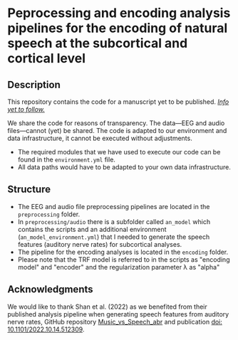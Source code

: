 # Peprocessing and encoding analysis pipelines for the encoding of natural speech at the subcortical and cortical level

## Description

This repository contains the code for a manuscript yet to be published.
*[Info yet to follow.](https://u.rl)*

We share the code for reasons of transparency. The data—EEG and audio files—cannot (yet) be shared. The code is adapted to our environment and data infrastructure, it cannot be executed without adjustments.

* The required modules that we have used to execute our code can be found in the `environment.yml` file.
* All data paths would have to be adapted to your own data infrastructure.


## Structure

* The EEG and audio file preprocessing pipelines are located in the `preprocessing` folder.
* In `preprocessing/audio` there is a subfolder called `an_model` which contains the scripts and an additional environment (`an_model_environment.yml`) that I needed to generate the speech features (auditory nerve rates) for subcortical analyses.
* The pipeline for the encoding analyses is located in the `encoding` folder.
* Please note that the TRF model is referred to in the scripts as "encoding model" and "encoder" and the regularization parameter λ as "alpha"


## Acknowledgments

We would like to thank Shan et al. (2022) as we benefited from their published analysis pipeline when generating speech features from auditory nerve rates, GitHub repository [Music_vs_Speech_abr](https://github.com/maddoxlab/Music_vs_Speech_abr) and publication [doi: 10.1101/2022.10.14.512309](https://doi.org/10.1101/2022.10.14.512309).
